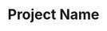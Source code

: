 ---
# File automatically ignored
# Project slug is the current file name
# Place all images in `/public/images/work/{project slug}`
displayOrder: 1 # number: affects the sort order within the project type group on the homepage
projectType: 'case-study' # either 'case-study', 'code', 'design', or 'ux', controls the icon used on the homepage
title: 'Project Name' # string: shows on project homepage and project page
description: 'Veniam et velit magna dolore id minim Lorem deserunt ut laboris.' # string: shows on the project page, separate paragraphs with \n
thumb: 'image.jpg' # string: file name only, cropped to 5 / 3 aspect ratio on the homepage, alt is automatically generated as `{project title} - work project`
hero: # hero image on the project page
  file: 'image.jpg' # string: file name only
  alt: 'Sit consequat irure nisi esse adipisicing in dolore officia pariatur fugiat.' # string
heroOrientation: 'horizontal' # either 'horizontal' or 'vertical', controls variant of the hero section
color: '#FFFFFF' # hex color: flat colors only, transparency is automatically calculated
sections: # any number of sections, order here will determine order on the project page
  - type: 'gallery'
    slug: 'section-title' #string
    subtitle: 'Section Title' # string
    items: # any number of items
      - description: 'Aliqua consequat irure dolore esse quis. Eu excepteur esse veniam.' # string: separate paragraphs with \n
        image:
          file: 'image.jpg' # string: file name only
          alt: 'Consectetur quis enim aute dolor.' # string
          title: 'Image title' # string: optional, NOTE: NOT YET SUPPORTED IN UI
          caption: 'aliqua ex incididunt cupidatat reprehenderit.' # string: optional, NOTE: NOT YET SUPPORTED IN UI
  - type: 'key-image'
    slug: 'section-title' # string
    subtitle: 'Section Title' # string
    description: 'Ipsum enim officia aliqua est in adipisicing.' # string: separate paragraphs with \n
    # OR
    description: # any number of strings, recommended up to 3
      - 'Ipsum enim officia aliqua est in adipisicing.' # string: separate paragraphs with \n
      - 'Ipsum enim officia aliqua est in adipisicing.' # string: separate paragraphs with \n
    image:
      file: 'image.jpg' # string: file name only, contained within a 4 / 3 aspect ratio container
      alt: 'Duis ullamco dolore est.' # string
  - type: 'title-break'
    subtitle: 'Section Title' # string
    description: 'Ipsum enim officia aliqua est in adipisicing.' # string: separate paragraphs with \n
    # OR
    description: # any number of strings, recommended up to 3
      - 'Ipsum enim officia aliqua est in adipisicing.' # string: separate paragraphs with \n
      - 'Ipsum enim officia aliqua est in adipisicing.' # string: separate paragraphs with \n
  - type: 'two-column'
    slug: 'section-title' # string
    variant: 'left' # either 'left' or 'right', controls which side the image is on for desktop sizes, always on bottom for mobile
    subtitle: 'Section Title' # string
    description: 'Voluptate dolore eiusmod dolore id est.' # string: separate paragraphs with \n
    image:
      file: 'image.jpg' # string: file name only, contained within a 1 / 1.5 aspect ratio container
      alt: 'Amet culpa irure et amet sunt in ut incididunt ex minim aliqua ex ea.' # string
---